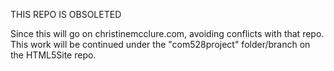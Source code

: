 THIS REPO IS OBSOLETED  

Since this will go on christinemcclure.com, avoiding conflicts with that repo. 
This work will be continued under the "com528project" folder/branch on the HTML5Site repo.



